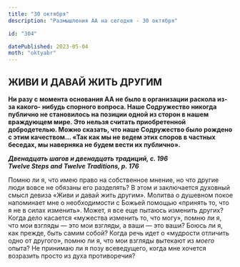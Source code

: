 ```yaml
---
title: "30 октября"
description: "Размышления АА на сегодня - 30 октября"

id: "304"

datePublished: 2023-05-04
moth: "oktyabr"
---
```


## ЖИВИ И ДАВАЙ ЖИТЬ ДРУГИМ

**Ни разу с момента основания АА не было в организации раскола из-за какого-
нибудь спорного вопроса. Наше Содружество никогда публично не становилось на
позиции одной из сторон в нашем враждующем мире. Это нельзя считать
приобретенной добродетелью. Можно сказать, что наше Содружество было рождено с
этим качеством… «Так как мы не ведем этих споров в частных беседах, мы
наверняка не будем вести их публично».**

**_Двенадцать шагов и двенадцать традиций, с. 196  
Twelve Steps and Twelve Traditions, p. 176_**

Помню ли я, что имею право на собственное мнение, но что другие люди вовсе не
обязаны его разделять? В этом и заключается духовный смысл девиза «Живи и
давай жить другим». Молитва о душевном покое напоминает мне о необходимости с
Божьей помощью «принять то, что я не в силах изменить». Может, я все еще
пытаюсь изменить других? Когда дело касается «мужества изменить то, что могу»,
помню ли я, что мои взгляды — это мои взгляды, а ваши — это ваши? Боюсь ли я,
как прежде, быть самим собой? Когда речь идет о «мудрости отличить одно от
другого», помню ли я, что мои взгляды вытекают из _моего_ опыта? Не принимаю
ли я позу всеведущего, когда мне хочется возразить просто из духа
противоречия?
